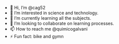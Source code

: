 - 👋 Hi, I’m @cag52
- 👀 I’m interested in science and technology.
- 🌱 I’m currently learning all the subjects.
- 💞️ I’m looking to collaborate on learning processes.
- 📫 How to reach me @quimicogalvani
- ⚡ Fun fact: bike and gymn

<!---
cag52/cag52 is a ✨ special ✨ repository because its `README.md` (this file) appears on your GitHub profile.
You can click the Preview link to take a look at your changes.
--->
